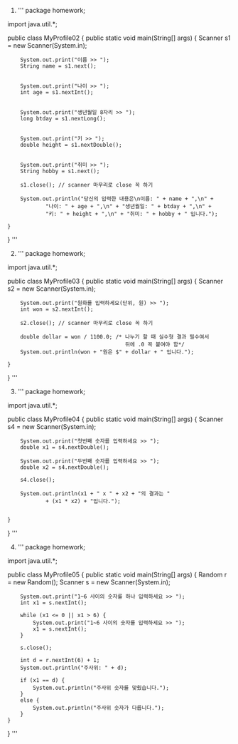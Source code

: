 1. '''
package homework;

import java.util.*;


public class MyProfile02 {
	public static void main(String[] args) {
		Scanner s1 = new Scanner(System.in);
		
		System.out.print("이름 >> ");
		String name = s1.next();

		
		System.out.print("나이 >> ");
		int age = s1.nextInt();

		
		System.out.print("생년월일 8자리 >> ");
		long btday = s1.nextLong();

		
		System.out.print("키 >> ");
		double height = s1.nextDouble();

		
		System.out.print("취미 >> ");
		String hobby = s1.next();
		
		s1.close(); // scanner 마무리로 close 꼭 하기
		
		System.out.println("당신의 입력한 내용은\n이름: " + name + ",\n" +
				"나이: " + age + ",\n" + "생년월일: " + btday + ",\n" +
				"키: " + height + ",\n" + "취미: " + hobby + " 입니다.");
		
	}
}
'''

2. '''
package homework;

import java.util.*;

public class MyProfile03 {
	public static void main(String[] args) {
		Scanner s2 = new Scanner(System.in);
		
		System.out.print("원화를 입력하세요(단위, 원) >> ");
		int won = s2.nextInt();
		
		s2.close(); // scanner 마무리로 close 꼭 하기
		
		double dollar = won / 1100.0; /* 나누기 할 때 실수형 결과 필수여서 
		 								 뒤에 .0 꼭 붙여야 함*/
		System.out.println(won + "원은 $" + dollar + " 입니다.");
		
	}
}
'''

3. '''
package homework;

import java.util.*;

public class MyProfile04 {
	public static void main(String[] args) {
		Scanner s4 = new Scanner(System.in);
		
		System.out.print("첫번째 숫자를 입력하세요 >> ");
		double x1 = s4.nextDouble();
		
		System.out.print("두번째 숫자를 입력하세요 >> ");
		double x2 = s4.nextDouble();
		
		s4.close();
		
		System.out.println(x1 + " x " + x2 + "의 결과는 "
				+ (x1 * x2) + "입니다.");
		
		
	}

}
'''

4. '''
package homework;

import java.util.*;

public class MyProfile05 {
    public static void main(String[] args) {
        Random r = new Random();
        Scanner s = new Scanner(System.in);
        
        System.out.print("1~6 사이의 숫자를 하나 입력하세요 >> ");
        int x1 = s.nextInt();
                
        while (x1 <= 0 || x1 > 6) {
        	System.out.print("1~6 사이의 숫자를 입력하세요 >> ");
        	x1 = s.nextInt();
        }
        
        s.close();
        
        int d = r.nextInt(6) + 1;
        System.out.println("주사위: " + d);
        
        if (x1 == d) {
            System.out.println("주사위 숫자를 맞췄습니다.");
        }
        else {
            System.out.println("주사위 숫자가 다릅니다.");
        }
    }
}
'''
